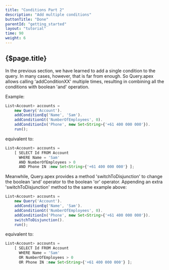 ```yaml
---
title: "Conditions Part 2"
description: "Add multiple conditions"
buttonTitle: "Done"
parentId: "getting_started"
layout: "tutorial"
time: 90
weight: 6
---
```


## {$page.title}

In the previous section, we have learned to add a single condition to the
query. In many cases, however, that is far from enough. So Query.apex allows
calling 'addConditionXX' multiple times, resulting in combining all the
conditions with boolean 'and' operation.

Example:

```javascript
List<Account> accounts =
    new Query('Account').
    addConditionEq('Name', 'Sam').
    addConditionGt('NumberOfEmployees', 0).
    addConditionIn('Phone', new Set<String>{'+61 400 000 000'}).
    run();
```

equivalent to:

```javascript
List<Account> accounts =
    [ SELECT Id FROM Account
      WHERE Name = 'Sam'
      AND NumberOfEmployees > 0
      AND Phone IN :new Set<String>{'+61 400 000 000'} ];
```

Meanwhile, Query.apex provides a method 'switchToDisjunction' to change the
boolean 'and' operator to the boolean 'or' operator. Appending an extra
'switchToDisjunction' method to the same example above:

```javascript
List<Account> accounts =
    new Query('Account').
    addConditionEq('Name', 'Sam').
    addConditionGt('NumberOfEmployees', 0).
    addConditionIn('Phone', new Set<String>{'+61 400 000 000'}).
    switchToDisjunction().
    run();
```

equivalent to:

```javascript
List<Account> accounts =
    [ SELECT Id FROM Account
      WHERE Name = 'Sam'
      OR NumberOfEmployees > 0
      OR Phone IN :new Set<String>{'+61 400 000 000'} ];
```

